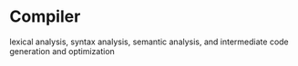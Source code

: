 # Compiler

lexical analysis, syntax analysis, semantic analysis, and intermediate code generation and optimization
